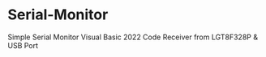 # Serial-Monitor
Simple Serial Monitor Visual Basic 2022 Code  Receiver from LGT8F328P &amp; USB Port
